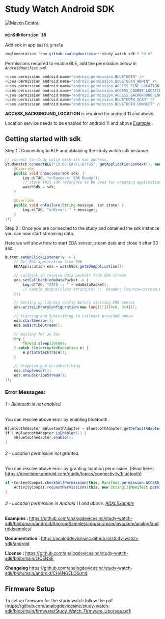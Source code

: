 # Study Watch Android SDK

[![Maven Central](https://maven-badges.herokuapp.com/maven-central/com.github.analogdevicesinc/study_watch_sdk/badge.svg)](https://search.maven.org/artifact/com.github.analogdevicesinc/study_watch_sdk/4.2.1/aar)

### `minSdkVersion 19`

Add sdk in app `build.gradle`

```java
implementation 'com.github.analogdevicesinc:study_watch_sdk:5.20.0'
```

Permissions required to enable BLE, add the permission below in `AndroidManifest.xml`

```java
<uses-permission android:name="android.permission.BLUETOOTH" />
<uses-permission android:name="android.permission.BLUETOOTH_ADMIN" />
<uses-permission android:name="android.permission.ACCESS_FINE_LOCATION" />
<uses-permission android:name="android.permission.ACCESS_COARSE_LOCATION" />
<uses-permission android:name="android.permission.ACCESS_BACKGROUND_LOCATION" />
<uses-permission android:name="android.permission.BLUETOOTH_SCAN" />
<uses-permission android:name="android.permission.BLUETOOTH_CONNECT" />
```

**ACCESS_BACKGROUND_LOCATION** is required for android 11 and above.

Location service needs to be enabled for android 11 and
above [Example](https://github.com/analogdevicesinc/study-watch-sdk/blob/main/android/AndroidSamples/app/src/main/java/com/analog/androidsamples/ADXLExample.java)
.

## Getting started with sdk

Step 1 : Connecting to BLE and obtaining the study watch sdk instance.

```java
// connect to study watch with its mac address.
StudyWatch.connectBLE("C5:05:CA:F1:67:D5", getApplicationContext(), new StudyWatchCallback() {
    @Override
    public void onSuccess(SDK sdk) {
        Log.d(TAG, "onSuccess: SDK Ready");
        // store this sdk reference to be used for creating applications
        watchSdk = sdk; 
    }

    @Override
    public void onFailure(String message, int state) {
        Log.e(TAG, "onError: " + message);
    }
});
```

Step 2 : Once you are connected to the study and obtained the sdk instance you can now start streaming data.

Here we will show how to start EDA sensor, steam data and close it after 30 sec.

```java
button.setOnClickListener(v -> {
    // Get EDA application from SDK
    EDAApplication eda = watchSdk.getEDAApplication();

    // callback to receive data packets from EDA stream
    eda.setCallback(edaDataPacket -> {
        Log.d(TAG, "DATA :: " + edaDataPacket);
        // Sample Output(Class structure) ::  Header: {source=<Stream.EDA: [0xc4, 0x2]>, destination=<Application.APP_BLE: [0xc8, 0x8]>, length=0x3d, checksum=0x0}, Payload{command=<CommonCommand.STREAM_DATA: [0x28]>, status=<CommonStatus.OK: [0x0]>, sequenceNumber=4, dataType=0, streamData=[StreamData{timestamp=1758129180, realData=58137, imaginaryData=-172621824}, StreamData{timestamp=1758136945, realData=62922, imaginaryData=1090715648}, StreamData{timestamp=1758144708, realData=16663, imaginaryData=1064697856}, StreamData{timestamp=1758152472, realData=16265, imaginaryData=-1062404096}, StreamData{timestamp=1758160237, realData=49345, imaginaryData=-1062404096}, StreamData{timestamp=1758168001, realData=49345, imaginaryData=-1526726656}]}
    });

    // Setting up library config before starting EDA sensor
    eda.writeLibraryConfiguration(new long[][]{{0x0, 0x4}});

    // Starting and Subscribing to callback provided above
    eda.startSensor();
    eda.subscribeStream();

    // Waiting for 30 Sec
    try {
        Thread.sleep(30000);
    } catch (InterruptedException e) {
        e.printStackTrace();
    }

    // Stopping and Un-subscribing
    eda.stopSensor();
    eda.unsubscribeStream();
});
```

### Error Messages:

###### 1 - Bluetooth is not enabled.

You can resolve above error by enabling bluetooth.

```java
BluetoothAdapter mBluetoothAdapter = BluetoothAdapter.getDefaultAdapter();
if (!mBluetoothAdapter.isEnabled()) {
    mBluetoothAdapter.enable();
}
```

###### 2 - Location permission not granted.

You can resolve above error by granting location
permission. [Read here : https://developer.android.com/guide/topics/connectivity/bluetooth]

```java
if (ContextCompat.checkSelfPermission(this, Manifest.permission.ACCESS_COARSE_LOCATION) != PackageManager.PERMISSION_GRANTED) { 
    ActivityCompat.requestPermissions(this, new String[]{Manifest.permission.ACCESS_COARSE_LOCATION}, 1);
}
```

###### 3 - Location permission in Android 11 and above. [ADXLExample](https://github.com/analogdevicesinc/study-watch-sdk/blob/main/android/AndroidSamples/app/src/main/java/com/analog/androidsamples/ADXLExample.java)

**Examples :**
https://github.com/analogdevicesinc/study-watch-sdk/blob/main/android/AndroidSamples/app/src/main/java/com/analog/androidsamples/

**Documentation :**
https://analogdevicesinc.github.io/study-watch-sdk/android

**License :**
https://github.com/analogdevicesinc/study-watch-sdk/blob/main/LICENSE

**Changelog**
https://github.com/analogdevicesinc/study-watch-sdk/blob/main/android/CHANGELOG.md

## Firmware Setup

To set up firmware for the study watch follow the
pdf (https://github.com/analogdevicesinc/study-watch-sdk/blob/main/firmware/Study_Watch_Firmware_Upgrade.pdf)






